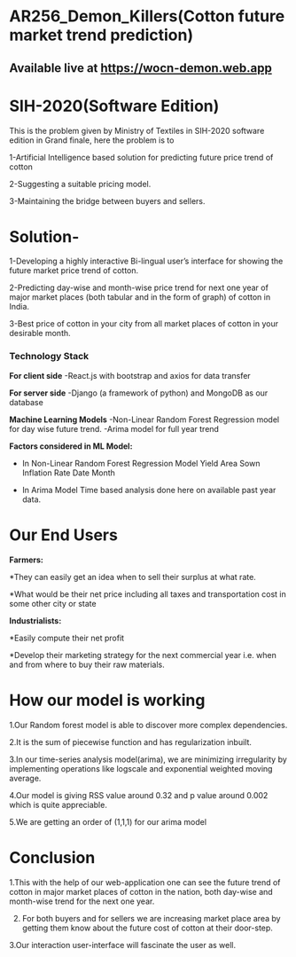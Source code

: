# AR256_Demon_Killers(Cotton future market trend prediction)

## Available live at https://wocn-demon.web.app 


# SIH-2020(Software Edition)

This is the problem given by Ministry of Textiles in SIH-2020 software edition in Grand finale, here the problem is to

1-Artificial Intelligence based solution for predicting future price trend of cotton

2-Suggesting a suitable pricing model.

3-Maintaining the bridge between buyers and sellers.

# Solution-

1-Developing a highly interactive Bi-lingual user’s interface for showing the future market price trend of cotton.

2-Predicting day-wise and month-wise price trend for next one year of major market places (both tabular and in the form of graph) of cotton in India.

3-Best price of cotton in your city from all market places of cotton in your desirable month.

### Technology Stack

**For client side**
    -React.js with bootstrap and axios for data transfer

**For server side**
    -Django (a framework of python) and MongoDB as our database

**Machine Learning Models**
    -Non-Linear Random Forest Regression model for day wise future trend.
    -Arima model for full year trend

**Factors considered in ML Model:**

* In Non-Linear Random Forest Regression Model
 Yield 
 Area Sown
 Inflation Rate
 Date 
 Month

* In Arima Model
  Time based analysis done here on available past year data.

# Our End Users

**Farmers:**
   
   *They can easily get an idea when to sell their surplus at what rate.
   
   *What would be their net price including all taxes and transportation cost in some other city or state 

**Industrialists:**
   
   *Easily compute their net profit 
   
   *Develop their marketing strategy for the next commercial year i.e. when and from where to buy their raw materials.

# How our model is working

 1.Our Random forest model is able to discover more complex dependencies. 

 2.It is the sum of piecewise function and has regularization inbuilt.

 3.In our time-series analysis model(arima), we are minimizing irregularity by implementing operations like logscale and exponential weighted moving average.

 4.Our model is giving RSS value around 0.32 and p value around 0.002 which is quite appreciable.

 5.We are getting an order of (1,1,1) for our arima model

# Conclusion

 1.This with the help of our web-application one can see the future trend of cotton in major market places of cotton in the nation, both day-wise and month-wise trend for the    next one year.

 2. For both buyers and for sellers we are increasing market place area by getting them know about the future cost of cotton at their door-step.

 3.Our interaction user-interface will fascinate the user as well.



